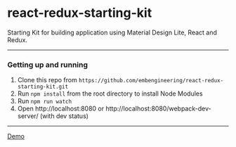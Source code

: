 react-redux-starting-kit
============

Starting Kit for building application using Material Design Lite, React and Redux.

---

### Getting up and running

1. Clone this repo from `https://github.com/embengineering/react-redux-starting-kit.git`
2. Run `npm install` from the root directory to install Node Modules
3. Run `npm run watch`
4. Open http://localhost:8080 or http://localhost:8080/webpack-dev-server/ (with dev status)

---

[Demo](#TBD)
